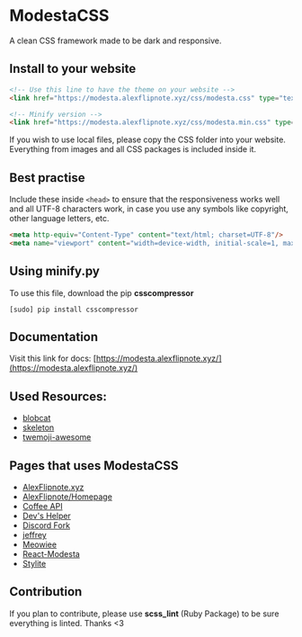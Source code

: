 # ModestaCSS
A clean CSS framework made to be dark and responsive.

## Install to your website
```html
<!-- Use this line to have the theme on your website -->
<link href="https://modesta.alexflipnote.xyz/css/modesta.css" type="text/css" rel="stylesheet">

<!-- Minify version -->
<link href="https://modesta.alexflipnote.xyz/css/modesta.min.css" type="text/css" rel="stylesheet">
```
If you wish to use local files, please copy the CSS folder into your website.
Everything from images and all CSS packages is included inside it.

## Best practise
Include these inside `<head>` to ensure that the responsiveness works well and all UTF-8 characters work, in case you use any symbols like copyright, other language letters, etc.
```html
<meta http-equiv="Content-Type" content="text/html; charset=UTF-8"/>
<meta name="viewport" content="width=device-width, initial-scale=1, maximum-scale=1.0, user-scalable=no"/>
```

## Using minify.py
To use this file, download the pip **csscompressor**
```
[sudo] pip install csscompressor
```

## Documentation
Visit this link for docs: [https://modesta.alexflipnote.xyz/](https://modesta.alexflipnote.xyz/)

## Used Resources:
- [blobcat](https://discord.gg/nG8fy52)
- [skeleton](http://getskeleton.com/)
- [twemoji-awesome](https://github.com/ellekasai/twemoji-awesome)

## Pages that uses ModestaCSS
- [AlexFlipnote.xyz](https://alexflipnote.xyz/)
- [AlexFlipnote/Homepage](https://alexflipnote.xyz/homepage)
- [Coffee API](https://coffee.alexflipnote.xyz/)
- [Dev's Helper](https://devs-helper.ml/)
- [Discord Fork](https://discordbots.co.uk/)
- [jeffrey](http://jeffrey.cf/)
- [Meowiee](https://catcomp.cf)
- [React-Modesta](https://modesta.bowser65.tk/)
- [Stylite](https://stylite.me/)

## Contribution
If you plan to contribute, please use **scss_lint** (Ruby Package) to be sure everything is linted.
Thanks <3
